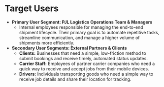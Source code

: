 # **Target Users**
* **Primary User Segment: PJL Logistics Operations Team & Managers**
    * Internal employees responsible for managing the end-to-end shipment lifecycle. Their primary goal is to automate repetitive tasks, streamline communication, and manage a higher volume of shipments more efficiently.
* **Secondary User Segments: External Partners & Clients**
    * **Clients:** Businesses that need a simple, low-friction method to submit bookings and receive timely, automated status updates.
    * **Carrier Staff:** Employees of partner carrier companies who need a quick way to receive and accept jobs from their mobile devices.
    * **Drivers:** Individuals transporting goods who need a simple way to receive job details and share their location for tracking.
